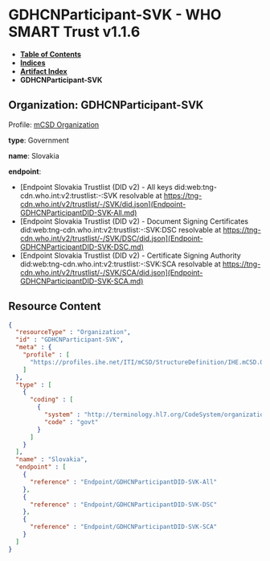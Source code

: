 # GDHCNParticipant-SVK - WHO SMART Trust v1.1.6

* [**Table of Contents**](toc.md)
* [**Indices**](indices.md)
* [**Artifact Index**](artifacts.md)
* **GDHCNParticipant-SVK**

## Organization: GDHCNParticipant-SVK

Profile: [mCSD Organization](https://profiles.ihe.net/ITI/mCSD/4.0.0/StructureDefinition-IHE.mCSD.Organization.html)

**type**: Government

**name**: Slovakia

**endpoint**: 

* [Endpoint Slovakia Trustlist (DID v2) - All keys did:web:tng-cdn.who.int:v2:trustlist:-:SVK resolvable at https://tng-cdn.who.int/v2/trustlist/-/SVK/did.json](Endpoint-GDHCNParticipantDID-SVK-All.md)
* [Endpoint Slovakia Trustlist (DID v2) - Document Signing Certificates did:web:tng-cdn.who.int:v2:trustlist:-:SVK:DSC resolvable at https://tng-cdn.who.int/v2/trustlist/-/SVK/DSC/did.json](Endpoint-GDHCNParticipantDID-SVK-DSC.md)
* [Endpoint Slovakia Trustlist (DID v2) - Certificate Signing Authority did:web:tng-cdn.who.int:v2:trustlist:-:SVK:SCA resolvable at https://tng-cdn.who.int/v2/trustlist/-/SVK/SCA/did.json](Endpoint-GDHCNParticipantDID-SVK-SCA.md)



## Resource Content

```json
{
  "resourceType" : "Organization",
  "id" : "GDHCNParticipant-SVK",
  "meta" : {
    "profile" : [
      "https://profiles.ihe.net/ITI/mCSD/StructureDefinition/IHE.mCSD.Organization"
    ]
  },
  "type" : [
    {
      "coding" : [
        {
          "system" : "http://terminology.hl7.org/CodeSystem/organization-type",
          "code" : "govt"
        }
      ]
    }
  ],
  "name" : "Slovakia",
  "endpoint" : [
    {
      "reference" : "Endpoint/GDHCNParticipantDID-SVK-All"
    },
    {
      "reference" : "Endpoint/GDHCNParticipantDID-SVK-DSC"
    },
    {
      "reference" : "Endpoint/GDHCNParticipantDID-SVK-SCA"
    }
  ]
}

```
